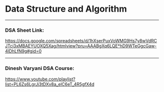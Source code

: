 # Data Structure and Algorithm

---
### DSA Sheet Link:
https://docs.google.com/spreadsheets/d/1hXserPuxVoWMG9Hs7y8wVdRCJTcj3xMBAEYUOXQ5Xag/htmlview?pru=AAABgXq6LQE*hD9WTeGgcGaw-4lDhLfN9g#gid=0

---
### Dinesh Varyani DSA Course:
https://www.youtube.com/playlist?list=PL6Zs6LgrJj3tDXv8a_elC6eT_4R5gfX4d